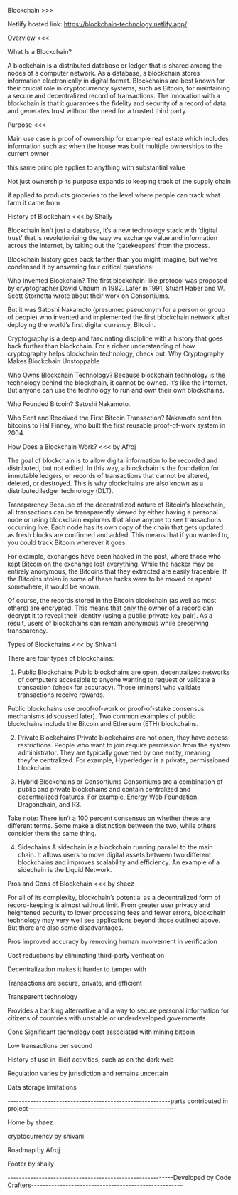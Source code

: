 Blockchain >>>

Netlify hosted link:
https://blockchain-technology.netlify.app/

Overview  <<<

What Is a Blockchain?

A blockchain is a distributed database or ledger that is shared among the nodes of a computer network. As a database, a blockchain stores information electronically in digital format. Blockchains are best known for their crucial role in cryptocurrency systems, such as Bitcoin, for maintaining a secure and decentralized record of transactions. The innovation with a blockchain is that it guarantees the fidelity and security of a record of data and generates trust without the need for a trusted third party.

Purpose <<<

Main use case is proof of ownership
for example real estate which includes information such as:
when the house was built
multiple ownerships
to the current owner

this same principle applies to anything with substantial value

Not just ownership its purpose expands to keeping track of the supply chain

if applied to products groceries to the level where people can track what farm it came from

History of Blockchain <<<
by
Shaily

Blockchain isn’t just a database, it’s a new technology stack with ‘digital trust’ that is revolutionizing the way we exchange value and information across the internet, by taking out the ‘gatekeepers’ from the process.

Blockchain history goes back farther than you might imagine, but we’ve condensed it by answering four critical questions:

Who Invented Blockchain?
The first blockchain-like protocol was proposed by cryptographer David Chaum in 1982. Later in 1991, Stuart Haber and W. Scott Stornetta wrote about their work on Consortiums.

But it was Satoshi Nakamoto (presumed pseudonym for a person or group of people) who invented and implemented the first blockchain network after deploying the world’s first digital currency, Bitcoin.

Cryptography is a deep and fascinating discipline with a history that goes back further than blockchain. For a richer understanding of  how cryptography helps blockchain technology, check out: Why Cryptography Makes Blockchain Unstoppable

Who Owns Blockchain Technology?
Because blockchain technology is the technology behind the blockchain, it cannot be owned. It’s like the internet. But anyone can use the technology to run and own their own blockchains.

Who Founded Bitcoin?
Satoshi Nakamoto.

Who Sent and Received the First Bitcoin Transaction?
Nakamoto sent ten bitcoins to Hal Finney, who built the first reusable proof-of-work system in 2004.

How Does a Blockchain Work? <<<
by
Afroj

The goal of blockchain is to allow digital information to be recorded and distributed, but not edited. In this way, a blockchain is the foundation for immutable ledgers, or records of transactions that cannot be altered, deleted, or destroyed. This is why blockchains are also known as a distributed ledger technology (DLT).

Transparency
Because of the decentralized nature of Bitcoin’s blockchain, all transactions can be transparently viewed by either having a personal node or using blockchain explorers that allow anyone to see transactions occurring live. Each node has its own copy of the chain that gets updated as fresh blocks are confirmed and added. This means that if you wanted to, you could track Bitcoin wherever it goes. 

For example, exchanges have been hacked in the past, where those who kept Bitcoin on the exchange lost everything. While the hacker may be entirely anonymous, the Bitcoins that they extracted are easily traceable. If the Bitcoins stolen in some of these hacks were to be moved or spent somewhere, it would be known.

Of course, the records stored in the Bitcoin blockchain (as well as most others) are encrypted. This means that only the owner of a record can decrypt it to reveal their identity (using a public-private key pair). As a result, users of blockchains can remain anonymous while preserving transparency.


Types of Blockchains <<<
by
Shivani

There are four types of blockchains:

1. Public Blockchains
Public blockchains are open, decentralized networks of computers accessible to anyone wanting to request or validate a transaction (check for accuracy). Those (miners) who validate transactions receive rewards.

Public blockchains use proof-of-work or proof-of-stake consensus mechanisms (discussed later). Two common examples of public blockchains include the Bitcoin and Ethereum (ETH) blockchains.

2. Private Blockchains
Private blockchains are not open, they have access restrictions. People who want to join require permission from the system administrator. They are typically governed by one entity, meaning they’re centralized. For example, Hyperledger is a private, permissioned blockchain.

3. Hybrid Blockchains or Consortiums
Consortiums are a combination of public and private blockchains and contain centralized and decentralized features. For example, Energy Web Foundation, Dragonchain, and R3.

Take note: There isn’t a 100 percent consensus on whether these are different terms. Some make a distinction between the two, while others consider them the same thing.

4. Sidechains
A sidechain is a blockchain running parallel to the main chain. It allows users to move digital assets between two different blockchains and improves scalability and efficiency. An example of a sidechain is the Liquid Network.

Pros and Cons of Blockchain <<<
by
shaez

For all of its complexity, blockchain’s potential as a decentralized form of record-keeping is almost without limit. From greater user privacy and heightened security to lower processing fees and fewer errors, blockchain technology may very well see applications beyond those outlined above. But there are also some disadvantages.

Pros
Improved accuracy by removing human involvement in verification

Cost reductions by eliminating third-party verification

Decentralization makes it harder to tamper with

Transactions are secure, private, and efficient

Transparent technology

Provides a banking alternative and a way to secure personal information for citizens of countries with unstable or underdeveloped governments

Cons
Significant technology cost associated with mining bitcoin

Low transactions per second

History of use in illicit activities, such as on the dark web

Regulation varies by jurisdiction and remains uncertain

Data storage limitations

---------------------------------------------------------parts contributed in project----------------------------------------------------

Home
by shaez

cryptocurrency
by shivani

Roadmap 
by Afroj

Footer
by shaily

----------------------------------------------------------Developed by Code Crafters-----------------------------------------------------
